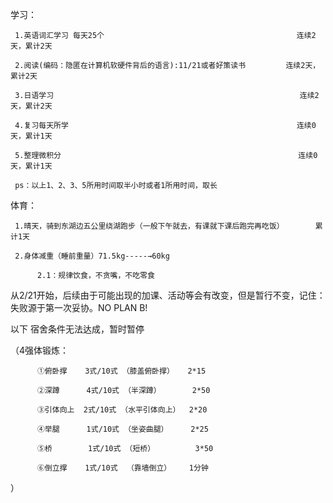 学习：

     1.英语词汇学习 每天25个                                           连续2天，累计2天
     
     2.阅读(编码：隐匿在计算机软硬件背后的语言):11/21或者好策读书         连续2天，累计2天
     
     3.日语学习                                                       连续2天，累计2天
     
     4.复习每天所学                                                   连续0天，累计1天
     
     5.整理微积分                                                     连续0天，累计1天
     
     ps：以上1、2、3、5所用时间取半小时或者1所用时间，取长
     
体育：

     1.晴天，骑到东湖边五公里绕湖跑步（一般下午就去，有课就下课后跑完再吃饭）       累计1天  
     
     2.身体减重（睡前重量）71.5kg-----→60kg   
         
          2.1：规律饮食，不贪嘴，不吃零食
          
 从2/21开始，后续由于可能出现的加课、活动等会有改变，但是暂行不变，记住：失败源于第一次妥协。NO PLAN B!
                   
 以下 宿舍条件无法达成，暂时暂停 
 
（4强体锻炼：

          ①俯卧撑    3式/10式 （膝盖俯卧撑）   2*15
          
          ②深蹲      4式/10式 （半深蹲）       2*50
         
          ③引体向上  2式/10式 （水平引体向上）  2*20
          
          ④举腿      1式/10式 （坐姿曲腿）     2*25
          
          ⑤桥        1式/10式 （短桥）         3*50
          
          ⑥倒立撑    1式/10式  （靠墙倒立）    1分钟
）
